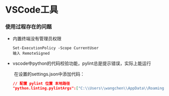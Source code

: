 # VSCode工具

### 使用过程存在的问题
- 内置终端没有管理员权限
	```shell
	Set-ExecutionPolicy -Scope CurrentUser
	输入 RemoteSigned
	```

- vscode中python的代码校验功能，pylint总是提示错误，实际上能运行

  ​	在设置的settings.json中添加代码：

  ```json
  // 配置 pylint 位置 本地路径
  "python.linting.pylintArgs":["C:\\Users\\wangchen\\AppData\\Roaming\\Python\\Python38\\Scripts\\pylint.exe"],

  ```
  
  ​	